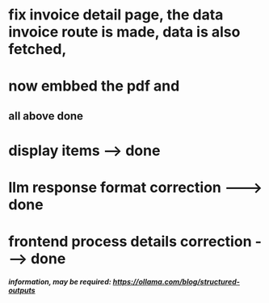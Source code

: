 # fix invoice detail page, the data invoice route is made, data is also fetched,
# now embbed the pdf and 

## all above done

# display items --> done

# llm response format correction ---> done

# frontend process details correction ---> done


##### information, may be required: https://ollama.com/blog/structured-outputs




